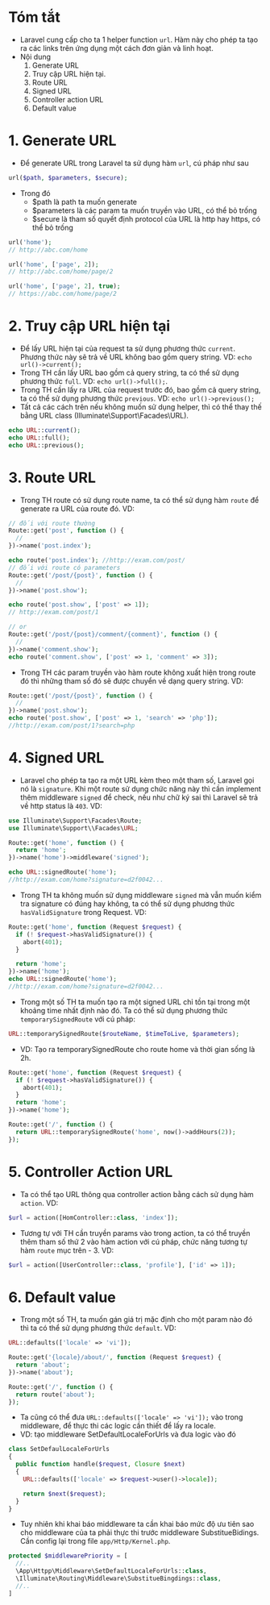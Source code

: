 # Tóm tắt

- Laravel cung cấp cho ta 1 helper function `url`. Hàm này cho phép ta tạo ra các links trên ứng dụng một cách đơn giản và linh hoạt.
- Nội dung
  1. Generate URL
  2. Truy cập URL hiện tại.
  3. Route URL
  4. Signed URL
  5. Controller action URL
  6. Default value

# 1. Generate URL

- Để generate URL trong Laravel ta sử dụng hàm `url`, cú pháp như sau

```php
url($path, $parameters, $secure);
```

- Trong đó
  - $path là path ta muốn generate
  - $parameters là các param ta muốn truyền vào URL, có thể bỏ trống
  - $secure là tham số quyết định protocol của URL là http hay https, có thể bỏ trống

```php
url('home');
// http://abc.com/home

url('home', ['page', 2]);
// http://abc.com/home/page/2

url('home', ['page', 2], true);
// https://abc.com/home/page/2
```

# 2. Truy cập URL hiện tại

- Để lấy URL hiện tại của request ta sử dụng phương thức `current`. Phương thức này sẽ trả về URL không bao gồm query string. VD: `echo url()->current();`
- Trong TH cần lấy URL bao gồm cả query string, ta có thể sử dụng phương thức `full`. VD: `echo url()->full();`.
- Trong TH cần lấy ra URL của request trước đó, bao gồm cả query string, ta có thể sử dụng phương thức `previous`. VD: `echo url()->previous();`
- Tất cả các cách trên nếu không muốn sử dụng helper, thì có thể thay thế bằng URL class (Illuminate\Support\Facades\URL).

```php
echo URL::current();
echo URL::full();
echo URL::previous();
```

# 3. Route URL

- Trong TH route có sử dụng route name, ta có thể sử dụng hàm `route` để generate ra URL của route đó. VD:

```php
// đối với route thường
Route::get('post', function () {
  //
})->name('post.index');

echo route('post.index'); //http://exam.com/post/
// đối với route có parameters
Route::get('/post/{post}', function () {
  //
})->name('post.show');

echo route('post.show', ['post' => 1]);
// http://exam.com/post/1

// or
Route::get('/post/{post}/comment/{comment}', function () {
  //
})->name('comment.show');
echo route('comment.show', ['post' => 1, 'comment' => 3]);
```

- Trong TH các param truyền vào hàm route không xuất hiện trong route đó thì những tham số đó sẽ được chuyển về dạng query string. VD:

```php
Route::get('/post/{post}', function () {
  //
})->name('post.show');
echo route('post.show', ['post' => 1, 'search' => 'php']);
//http://exam.com/post/1?search=php
```

# 4. Signed URL

- Laravel cho phép ta tạo ra một URL kèm theo một tham số, Laravel gọi nó là `signature`. Khi một route sử dụng chức năng này thì cần implement thêm middleware `signed` để check, nếu như chữ ký sai thì Laravel sẽ trả về http status là `403`. VD:

```php
use Illuminate\Support\Facades\Route;
use Illuminate\Support\\Facades\URL;

Route::get('home', function () {
  return 'home';
})->name('home')->middleware('signed');

echo URL::signedRoute('home');
//http://exam.com/home?signature=d2f0042...
```

- Trong TH ta không muốn sử dụng middleware `signed` mà vẫn muốn kiểm tra signature có đúng hay không, ta có thể sử dụng phương thức `hasValidSignature` trong Request. VD:

```php
Route::get('home', function (Request $request) {
  if (! $request->hasValidSignature()) {
    abort(401);
  }

  return 'home';
})->name('home');
echo URL::signedRoute('home');
//http://exam.com/home?signature=d2f0042...
```

- Trong một số TH ta muốn tạo ra một signed URL chỉ tồn tại trong một khoảng time nhất định nào đó. Ta có thể sử dụng phương thức `temporarySignedRoute` với cú pháp:

```php
URL::temporarySignedRoute($routeName, $timeToLive, $parameters);
```

- VD: Tạo ra temporarySignedRoute cho route home và thời gian sống là 2h.

```php
Route::get('home', function (Request $request) {
  if (! $request->hasValidSignature()) {
    abort(401);
  }
  return 'home';
})->name('home');

Route::get('/', function () {
  return URL::temporarySignedRoute('home', now()->addHours(2));
});
```

# 5. Controller Action URL

- Ta có thể tạo URL thông qua controller action bằng cách sử dụng hàm `action`. VD:

```php
$url = action([HomController::class, 'index']);
```

- Tương tự với TH cần truyền params vào trong action, ta có thể truyền thêm tham số thứ 2 vào hàm action với cú pháp, chức năng tương tự hàm `route` mục trên - 3. VD:

```php
$url = action([UserController::class, 'profile'], ['id' => 1]);
```

# 6. Default value

- Trong một số TH, ta muốn gán giá trị mặc định cho một param nào đó thì ta có thể sử dụng phương thức `default`. VD:

```php
URL::defaults(['locale' => 'vi']);

Route::get('{locale}/about/', function (Request $request) {
  return 'about';
})->name('about');

Route::get('/', function () {
  return route('about');
});
```

- Ta cũng có thể đưa `URL::defaults(['locale' => 'vi']);` vào trong middleware, để thực thi các logic cần thiết để lấy ra locale.
- VD: tạo middleware SetDefaultLocaleForUrls và đưa logic vào đó

```php
class SetDefaulLocaleForUrls
{
  public function handle($request, Closure $next)
  {
    URL::defaults(['locale' => $request->user()->locale]);

    return $next($request);
  }
}
```

- Tuy nhiên khi khai báo middleware ta cần khai báo mức độ ưu tiên sao cho middleware của ta phải thực thi trước middleware SubstitueBidings. Cần config lại trong file `app/Http/Kernel.php`.

```php
protected $middlewarePriority = [
  //..
  \App\Httpp\Middleware\SetDefaultLocaleForUrls::class,
  \Illuminate\Routing\Middleware\SubstitueBingdings::class,
  //..
]
```
